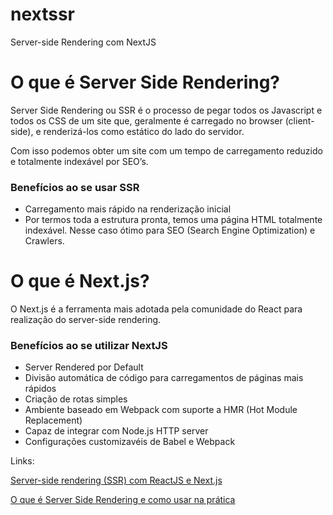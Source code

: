 # nextssr
Server-side Rendering com NextJS

# O que é Server Side Rendering?
Server Side Rendering ou SSR é o processo de pegar todos os Javascript e todos os CSS de um site que, geralmente é carregado no browser (client-side), e renderizá-los como estático do lado do servidor.

Com isso podemos obter um site com um tempo de carregamento reduzido e totalmente indexável por SEO’s.

### Benefícios ao se usar SSR

- Carregamento mais rápido na renderização inicial
- Por termos toda a estrutura pronta, temos uma página HTML totalmente indexável. Nesse caso ótimo para SEO (Search Engine Optimization) e Crawlers.

# O que é Next.js?
O Next.js é a ferramenta mais adotada pela comunidade do React para realização do server-side rendering.

### Benefícios ao se utilizar NextJS

- Server Rendered por Default
- Divisão automática de código para carregamentos de páginas mais rápidos
- Criação de rotas simples
- Ambiente baseado em Webpack com suporte a HMR (Hot Module Replacement)
- Capaz de integrar com Node.js HTTP server
- Configurações customizavéis de Babel e Webpack


Links:

[Server-side rendering (SSR) com ReactJS e Next.js](https://blog.rocketseat.com.br/ssr-nextjs-reactjs/)

[O que é Server Side Rendering e como usar na prática](https://medium.com/techbloghotmart/o-que-%C3%A9-server-side-rendering-e-como-usar-na-pr%C3%A1tica-a840d76a6dca)
